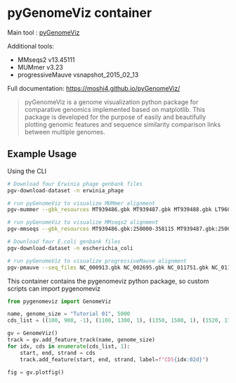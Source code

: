 # pyGenomeViz container

Main tool : [pyGenomeViz](https://moshi4.github.io/pyGenomeViz/)

Additional tools:
- MMseqs2 v13.45111
- MUMmer v3.23
- progressiveMauve vsnapshot_2015_02_13

Full documentation: https://moshi4.github.io/pyGenomeViz/

> pyGenomeViz is a genome visualization python package for comparative genomics implemented based on matplotlib. This package is developed for the purpose of easily and beautifully plotting genomic features and sequence similarity comparison links between multiple genomes.

## Example Usage

Using the CLI

```bash
# Download four Erwinia phage genbank files
pgv-download-dataset -n erwinia_phage

# run pyGenomeViz to visualize MUMmer alignment
pgv-mummer --gbk_resources MT939486.gbk MT939487.gbk MT939488.gbk LT960552.gbk -o mummer_example1 --tick_style axis --align_type left --feature_plotstyle arrow

# run pyGenomeViz to visualize MMseqs2 alignment
pgv-mmseqs --gbk_resources MT939486.gbk:250000-358115 MT939487.gbk:250000-355376 MT939488.gbk:250000-356948 LT960552.gbk:270000-340000 -o mmseqs_example2 --tick_style bar --feature_plotstyle arrow

# Download four E.coli genbank files
pgv-download-dataset -n escherichia_coli

# run pyGenomeViz to visualize progressiveMauve alignment
pgv-pmauve --seq_files NC_000913.gbk NC_002695.gbk NC_011751.gbk NC_011750.gbk -o pmauve_example1 --tick_style bar
```

This container contains the pygenomeviz python package, so custom scripts can import pygenomeviz

```python
from pygenomeviz import GenomeViz

name, genome_size = "Tutorial 01", 5000
cds_list = ((100, 900, -1), (1100, 1300, 1), (1350, 1500, 1), (1520, 1700, 1), (1900, 2200, -1), (2500, 2700, 1), (2700, 2800, -1), (2850, 3000, -1), (3100, 3500, 1), (3600, 3800, -1), (3900, 4200, -1), (4300, 4700, -1), (4800, 4850, 1))

gv = GenomeViz()
track = gv.add_feature_track(name, genome_size)
for idx, cds in enumerate(cds_list, 1):
    start, end, strand = cds
    track.add_feature(start, end, strand, label=f"CDS{idx:02d}")

fig = gv.plotfig()
```